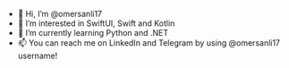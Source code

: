 - 👋 Hi, I’m @omersanli17
- 👀 I’m interested in SwiftUI, Swift and Kotlin
- 🌱 I’m currently learning Python and .NET
- 📫 You can reach me on LinkedIn and Telegram by using @omersanli17 username!

<!---
omersanli17/omersanli17 is a ✨ special ✨ repository because its `README.md` (this file) appears on your GitHub profile.
You can click the Preview link to take a look at your changes.
--->
